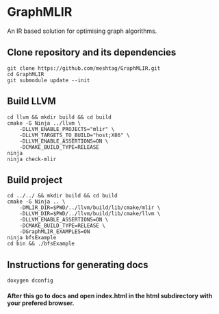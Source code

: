 # GraphMLIR
An IR based solution for optimising graph algorithms.

## Clone repository and its dependencies
```
git clone https://github.com/meshtag/GraphMLIR.git
cd GraphMLIR
git submodule update --init
```

## Build LLVM
```
cd llvm && mkdir build && cd build
cmake -G Ninja ../llvm \
    -DLLVM_ENABLE_PROJECTS="mlir" \
    -DLLVM_TARGETS_TO_BUILD="host;X86" \
    -DLLVM_ENABLE_ASSERTIONS=ON \
    -DCMAKE_BUILD_TYPE=RELEASE
ninja
ninja check-mlir
```

## Build project
```
cd ../../ && mkdir build && cd build
cmake -G Ninja .. \
    -DMLIR_DIR=$PWD/../llvm/build/lib/cmake/mlir \
    -DLLVM_DIR=$PWD/../llvm/build/lib/cmake/llvm \
    -DLLVM_ENABLE_ASSERTIONS=ON \
    -DCMAKE_BUILD_TYPE=RELEASE \
    -DGraphMLIR_EXAMPLES=ON
ninja bfsExample
cd bin && ./bfsExample
```
## Instructions for generating docs 
```
doxygen dconfig 
```
#### After this go to docs  and open index.html in the html subdirectory with your prefered browser.

